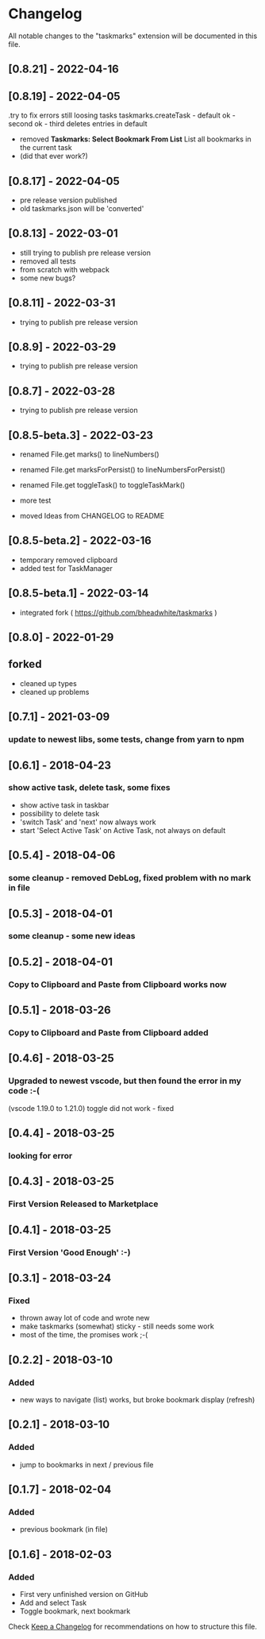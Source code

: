 # Changelog

All notable changes to the "taskmarks" extension will be documented in this file.

## [0.8.21] - 2022-04-16

## [0.8.19] - 2022-04-05

.try to fix errors
still loosing tasks
taskmarks.createTask - default ok - second ok - third deletes entries in default

- removed **Taskmarks: Select Bookmark From List** List all bookmarks in the current task
- (did that ever work?)

## [0.8.17] - 2022-04-05

- pre release version published
- old taskmarks.json will be 'converted'

## [0.8.13] - 2022-03-01

- still trying to publish pre release version
- removed all tests
- from scratch with webpack
- some new bugs?

## [0.8.11] - 2022-03-31

- trying to publish pre release version

## [0.8.9] - 2022-03-29

- trying to publish pre release version

## [0.8.7] - 2022-03-28

- trying to publish pre release version

## [0.8.5-beta.3] - 2022-03-23

- renamed File.get marks() to lineNumbers()
- renamed File.get marksForPersist() to lineNumbersForPersist()
- renamed File.get toggleTask() to toggleTaskMark()

- more test
- moved Ideas from CHANGELOG to README

## [0.8.5-beta.2] - 2022-03-16

- temporary removed clipboard
- added test for TaskManager

## [0.8.5-beta.1] - 2022-03-14

- integrated fork ( https://github.com/bheadwhite/taskmarks )

## [0.8.0] - 2022-01-29

## forked

- cleaned up types
- cleaned up problems

## [0.7.1] - 2021-03-09

### update to newest libs, some tests, change from yarn to npm

## [0.6.1] - 2018-04-23

### show active task, delete task, some fixes

- show active task in taskbar
- possibility to delete task
- 'switch Task' and 'next' now always work
- start 'Select Active Task' on Active Task, not always on default

## [0.5.4] - 2018-04-06

### some cleanup - removed DebLog, fixed problem with no mark in file

## [0.5.3] - 2018-04-01

### some cleanup - some new ideas

## [0.5.2] - 2018-04-01

### Copy to Clipboard and Paste from Clipboard works now

## [0.5.1] - 2018-03-26

### Copy to Clipboard and Paste from Clipboard added

## [0.4.6] - 2018-03-25

### Upgraded to newest vscode, but then found the error in my code :-(

(vscode 1.19.0 to 1.21.0)
toggle did not work - fixed

## [0.4.4] - 2018-03-25

### looking for error

## [0.4.3] - 2018-03-25

### First Version Released to Marketplace

## [0.4.1] - 2018-03-25

### First Version 'Good Enough' :-)

## [0.3.1] - 2018-03-24

### Fixed

- thrown away lot of code and wrote new
- make taskmarks (somewhat) sticky - still needs some work
- most of the time, the promises work ;-(

## [0.2.2] - 2018-03-10

### Added

- new ways to navigate (list) works, but broke bookmark display (refresh)

## [0.2.1] - 2018-03-10

### Added

- jump to bookmarks in next / previous file

## [0.1.7] - 2018-02-04

### Added

- previous bookmark (in file)

## [0.1.6] - 2018-02-03

### Added

- First very unfinished version on GitHub
- Add and select Task
- Toggle bookmark, next bookmark

Check [Keep a Changelog](http://keepachangelog.com/) for recommendations on how to structure this file.
